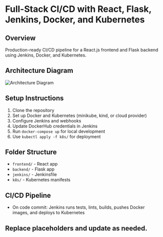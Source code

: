 # Full-Stack CI/CD with React, Flask, Jenkins, Docker, and Kubernetes

## Overview
Production-ready CI/CD pipeline for a React.js frontend and Flask backend using Jenkins, Docker, and Kubernetes.

## Architecture Diagram

![Architecture Diagram](docs/architecture.png) <!-- Placeholder: Replace with your diagram -->

## Setup Instructions

1. Clone the repository
2. Set up Docker and Kubernetes (minikube, kind, or cloud provider)
3. Configure Jenkins and webhooks
4. Update DockerHub credentials in Jenkins
5. Run `docker-compose up` for local development
6. Use `kubectl apply -f k8s/` for deployment

## Folder Structure
- `frontend/` - React app
- `backend/` - Flask app
- `jenkins/` - Jenkinsfile
- `k8s/` - Kubernetes manifests

## CI/CD Pipeline
- On code commit: Jenkins runs tests, lints, builds, pushes Docker images, and deploys to Kubernetes

## Replace placeholders and update as needed.